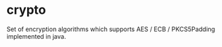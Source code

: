 crypto
======

Set of encryption algorithms which supports AES / ECB / PKCS5Padding implemented in java.
